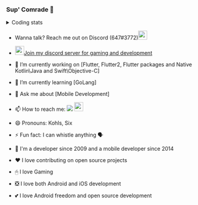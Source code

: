 ### Sup' Comrade 👋

<details> <summary> Coding stats </summary>
        <table>
                <img src="https://github-readme-stats.vercel.app/api/top-langs/?username=KohlsAdrian&hide=html&layout=compact&&bg_color=30,e96443,904e95&title_color=fff&text_color=fff" width="400px">
                <img src="https://github-readme-stats.vercel.app/api/wakatime?username=KohlsAdrian" width="400px">
                <a href="https://stackoverflow.com/users/3182210/kohls"><img src="https://stackoverflow.com/users/flair/3182210.png?theme=dark" width="208px" height="58px" alt="profile for Kohls at Stack Overflow, Q&amp;A for professional and enthusiast programmers" title="profile for Kohls at Stack Overflow, Q&amp;A for professional and enthusiast programmers"></a>
        </table>
</details>

- Wanna talk? Reach me out on Discord (647#3772)<img src="https://raw.githubusercontent.com/Iku/discordicons/master/lightblue-app.ico" width="24px" height="24px"></img>

- <img src="https://raw.githubusercontent.com/Iku/discordicons/master/lightblue-app.ico" width="24px" height="24px"></img>[Join my discord server for gaming and development](https://discord.gg/FEPvqwn2b9)

- 🔭 I’m currently working on [Flutter, Flutter2, Flutter packages and Native Kotlin\Java and Swift\Objective-C]
- 🌱 I’m currently learning [GoLang]
- 💬 Ask me about [Mobile Development]
- 📫 How to reach me: <a href="http://linkedin.com/in/adriankohls/"><img src="https://github.com/paulrobertlloyd/socialmediaicons/blob/main/linkedin-24x24.png"></img></a> <a href="https://pub.dev/publishers/adriankohls.app/packages"><img src="https://avatars.githubusercontent.com/u/1609975?s=200&v=4" width="24"></img></a> 
- 😄 Pronouns: Kohls, Six
- ⚡ Fun fact: I can whistle anything 🗣
- 🤖 I'm a developer since 2009 and a mobile developer since 2014
- ❤️ I love contributing on open source projects
- 🖱 I love Gaming
- ❎ I love both Android and iOS development
- 💕 I love Android freedom and open source development

